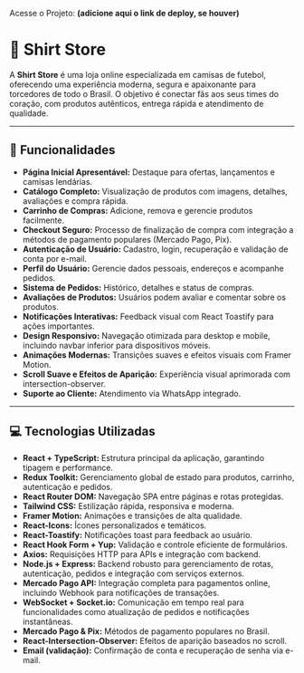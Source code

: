 Acesse o Projeto: **(adicione aqui o link de deploy, se houver)**

# 🚀 Shirt Store

A **Shirt Store** é uma loja online especializada em camisas de futebol, oferecendo uma experiência moderna, segura e apaixonante para torcedores de todo o Brasil. O objetivo é conectar fãs aos seus times do coração, com produtos autênticos, entrega rápida e atendimento de qualidade.

---

## 🎯 Funcionalidades

- **Página Inicial Apresentável:** Destaque para ofertas, lançamentos e camisas lendárias.
- **Catálogo Completo:** Visualização de produtos com imagens, detalhes, avaliações e compra rápida.
- **Carrinho de Compras:** Adicione, remova e gerencie produtos facilmente.
- **Checkout Seguro:** Processo de finalização de compra com integração a métodos de pagamento populares (Mercado Pago, Pix).
- **Autenticação de Usuário:** Cadastro, login, recuperação e validação de conta por e-mail.
- **Perfil do Usuário:** Gerencie dados pessoais, endereços e acompanhe pedidos.
- **Sistema de Pedidos:** Histórico, detalhes e status de compras.
- **Avaliações de Produtos:** Usuários podem avaliar e comentar sobre os produtos.
- **Notificações Interativas:** Feedback visual com React Toastify para ações importantes.
- **Design Responsivo:** Navegação otimizada para desktop e mobile, incluindo navbar inferior para dispositivos móveis.
- **Animações Modernas:** Transições suaves e efeitos visuais com Framer Motion.
- **Scroll Suave e Efeitos de Aparição:** Experiência visual aprimorada com intersection-observer.
- **Suporte ao Cliente:** Atendimento via WhatsApp integrado.

---

## 💻 Tecnologias Utilizadas

- **React + TypeScript:** Estrutura principal da aplicação, garantindo tipagem e performance.
- **Redux Toolkit:** Gerenciamento global de estado para produtos, carrinho, autenticação e pedidos.
- **React Router DOM:** Navegação SPA entre páginas e rotas protegidas.
- **Tailwind CSS:** Estilização rápida, responsiva e moderna.
- **Framer Motion:** Animações e transições de alta qualidade.
- **React-Icons:** Ícones personalizados e temáticos.
- **React-Toastify:** Notificações toast para feedback ao usuário.
- **React Hook Form + Yup:** Validação e controle eficiente de formulários.
- **Axios:** Requisições HTTP para APIs e integração com backend.
- **Node.js + Express:** Backend robusto para gerenciamento de rotas, autenticação, pedidos e integração com serviços externos.
- **Mercado Pago API:** Integração completa para pagamentos online, incluindo Webhook para notificações de transações.
- **WebSocket + Socket.io:** Comunicação em tempo real para funcionalidades como atualização de pedidos e notificações instantâneas.
- **Mercado Pago & Pix:** Métodos de pagamento populares no Brasil.
- **React-Intersection-Observer:** Efeitos de aparição baseados no scroll.
- **Email (validação):** Confirmação de conta e recuperação de senha via e-mail.

